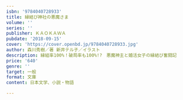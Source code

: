 ```yaml
---
isbn: '9784040728933'
title: 縁結び神社の悪魔さま
volume: ''
series: ''
publisher: ＫＡＯＫＡＷＡ
pubdate: '2018-09-15'
cover: 'https://cover.openbd.jp/9784040728933.jpg'
author: 森川秀樹／著 新井テル子／イラスト
description: 縁組率100%！破局率も100%!?　悪魔神主と婚活女子の縁結び奮闘記
price: '640'
genre: ''
target: 一般
format: 文庫
content: 日本文学、小説・物語

---
```

